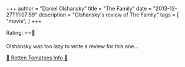 +++
author = "Daniel Olshansky"
title = "The Family"
date = "2013-12-27T11:07:59"
description = "Olshansky's review of The Family"
tags = [
    "movie",
]
+++

Rating: ⭐⭐🌟

Olshansky was too lazy to write a review for this one...

[🍅 Rotten Tomatoes Info 🍅](https://www.rottentomatoes.com//m/the_family_2013)